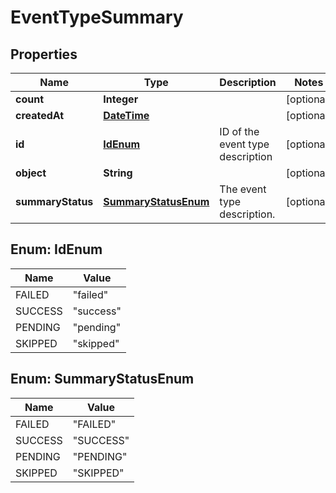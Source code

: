 
# EventTypeSummary

## Properties
Name | Type | Description | Notes
------------ | ------------- | ------------- | -------------
**count** | **Integer** |  |  [optional]
**createdAt** | [**DateTime**](DateTime.md) |  |  [optional]
**id** | [**IdEnum**](#IdEnum) | ID of the event type description |  [optional]
**object** | **String** |  |  [optional]
**summaryStatus** | [**SummaryStatusEnum**](#SummaryStatusEnum) | The event type description. |  [optional]


<a name="IdEnum"></a>
## Enum: IdEnum
Name | Value
---- | -----
FAILED | &quot;failed&quot;
SUCCESS | &quot;success&quot;
PENDING | &quot;pending&quot;
SKIPPED | &quot;skipped&quot;


<a name="SummaryStatusEnum"></a>
## Enum: SummaryStatusEnum
Name | Value
---- | -----
FAILED | &quot;FAILED&quot;
SUCCESS | &quot;SUCCESS&quot;
PENDING | &quot;PENDING&quot;
SKIPPED | &quot;SKIPPED&quot;




